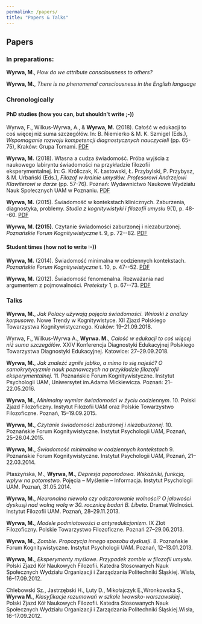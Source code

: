 ```yaml
---
permalink: /papers/
title: "Papers & Talks"
---
```


## Papers

### In preparations:

**Wyrwa, M**., *How do we attribute consciousness to others?*

**Wyrwa, M.**, *There is no phenomenal consciousness in the English language*

### Chronologically

#### PhD studies (how you can, but shouldn't write ;-))

Wyrwa, F., Wilkus-Wyrwa, A., & **Wyrwa, M.** (2018). Całość w edukacji to coś więcej niż suma szczegółów. In: B. Niemierko & M. K. Szmigel (Eds.), *Wspomaganie rozwoju kompetencji diagnostycznych nauczycieli* (pp. 65-75), Kraków: Grupa Tomami. [PDF](/assets/pdfs/2018_Wyrwa_Wilkus-Wyrwa_Wyrwa_PTDE_Calosc_w_edukacji_To_Cos_Wiecej_Niz_Suma_Szczegolowe.pdf)

**Wyrwa, M.** (2018). Własna a cudza świadomość. Próba wyjścia z naukowego labiryntu świadomości na przykładzie filozofii eksperymentalnej. In: G. Króliczak, K. Łastowski, Ł. Przybylski, P. Przybysz, & M. Urbański (Eds.), *Filozof w krainie umysłów. Profesorowi Andrzejowi Klawiterowi w darze* (pp. 57-76). Poznań: Wydawnictwo Naukowe Wydziału Nauk Społecznych UAM w Poznaniu. [PDF](/assets/pdfs/2018_Wyrwa_Michal_Tom_Dla_AK_Wlasna_a_Cudza_Swiadomosc.pdf)

**Wyrwa, M.** (2015). Świadomość w kontekstach klinicznych. Zaburzenia, diagnostyka, problemy. *Studia z kognitywistyki i filozofii umysłu* 9(1), p. 48--60. [PDF](/assets/pdfs/2015_Wyrwa_Michal_SKFU_Swiadomosc_w_Kontekstach_Klinicznych_Zaburzenia_Diagnostyka_Problemy.pdf)

**Wyrwa, M. (2015).** Czytanie świadomości zaburzonej i niezaburzonej. *Poznańskie Forum Kognitywistyczne* t. 9, p. 72--82. [PDF](/assets/pdfs/2015_Wyrwa_Michal_PFK10_Czytanie_Swiadomosci_Zaburzonej_i_Niezaburzonej.pdf)

#### Student times (how not to write :-))

**Wyrwa, M.** (2014). Świadomość minimalna w codziennych kontekstach. *Poznańskie Forum Kognitywistyczne* t. 10, p. 47--52. [PDF](/assets/pdfs/2014_Wyrwa_Michal_PFK9_Swiadomosc_Minimalna_w_Codziennych_kontekstach.pdf)

**Wyrwa, M.** (2012). Świadomość fenomenalna. Rozważania nad argumentem z pojmowalności. *Preteksty* 1, p. 67--73. [PDF](/assets/pdfs/2012_Wyrwa_Michal_Preteksty_Swiadomosc_Fenomenalna_Rozwazania_Nad_Argumentem_z_Pojmowalnosci.pdf)

### Talks

**Wyrwa, M.**, *Jak Polacy używają pojęcia świadomości. Wnioski z analizy korpusowe*. Nowe Trendy w Kognitywistyce. XII Zjazd Polskiego Towarzystwa Kognitywistycznego. Kraków: 19–21.09.2018.

Wyrwa, F., Wilkus-Wyrwa A., **Wyrwa. M.**, *Całość w edukacji to coś więcej niż suma szczegółów*. XXIV Konferencja Diagnostyki Edukacyjnej Polskiego Towarzystwa Diagnostyki Edukacyjnej. Katowice: 27–29.09.2018.

**Wyrwa, M.**, *Jak znaleźć zgniłe jabłko, a mimo to się najeść? O samokrytycyzmie nauk poznawczych na przykładzie filozofii eksperymentalnej*. 11. Poznańskie Forum Kognitywistyczne. Instytut Psychologii UAM, Uniwersytet im.Adama Mickiewicza. Poznań: 21–22.05.2016.

**Wyrwa, M.**, *Minimalny wymiar świadomości w życiu codziennym*. 10. Polski Zjazd Filozoficzny. Instytut Filozofii UAM oraz Polskie Towarzystwo Filozoficzne. Poznań, 15–19.09.2015.

**Wyrwa, M.**, *Czytanie świadomości zaburzonej i niezaburzonej.* 10. Poznańskie Forum Kognitywistyczne. Instytut Psychologii UAM, Poznań, 25–26.04.2015.

**Wyrwa, M.**, *Świadomość minimalna w codziennych kontekstach* 9. Poznańskie Forum Kognitywistyczne. Instytut Psychologii UAM, Poznań, 21–22.03.2014.

Ptaszyńska, M., **Wyrwa, M.**, *Depresja poporodowa. Wskaźniki, funkcja, wpływ na potomstwo.* Pojęcia – Myślenie – Informacja. Instytut Psychologii UAM. Poznań, 31.05.2014.

**Wyrwa, M.**, *Neuronalna niewola czy odczarowanie wolności? O jałowości dyskusji nad wolną wolą w 30. rocznicę badań B. Libeta*. Dramat Wolności. Instytut Filozofii UAM. Poznań, 28–29.11.2013.

**Wyrwa, M.**, *Modele podmiotowości a antyredukcjonizm*. IX Zlot Filozoficzny. Polskie Towarzystwo Filozoficzne. Poznań 27–29.06.2013.

**Wyrwa, M.**, *Zombie. Propozycja innego sposobu dyskusji*. 8. Poznańskie Forum Kognitywistyczne. Instytut Psychologii UAM. Poznań, 12–13.01.2013.

**Wyrwa, M.**, *Eksperymenty myślowe. Przypadek zombie w filozofii umysłu*. Polski Zjazd Kół Naukowych Filozofii. Katedra Stosowanych Nauk Społecznych Wydziału Organizacji i Zarządzania Politechniki Śląskiej. Wisła, 16–17.09.2012.

Chlebowski Sz., Jastrzębski H., Luty D., Mikołajczyk E.,Wronkowska S., **Wyrwa M.**, *Klasyfikacje rozumowań w szkole lwowsko-warszawskiej*. Polski Zjazd Kół Naukowych Filozofii. Katedra Stosowanych Nauk Społecznych Wydziału Organizacji i Zarządzania Politechniki Śląskiej.Wisła, 16–17.09.2012.
